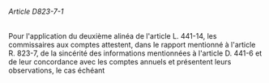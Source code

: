 ###### Article D823-7-1

Pour l'application du deuxième alinéa de l'article L. 441-14, les commissaires aux comptes attestent, dans le rapport mentionné à l'article R. 823-7, de la sincérité des informations mentionnées à l'article D. 441-6 et de leur concordance avec les comptes annuels et présentent leurs observations, le cas échéant

